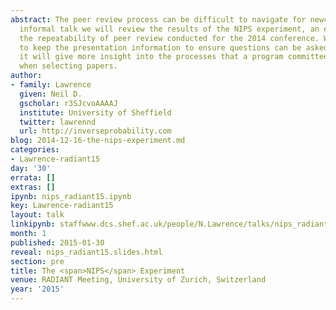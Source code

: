 ```yaml
---
abstract: The peer review process can be difficult to navigate for newcomers. In this
  informal talk we will review the results of the NIPS experiment, an experiment on
  the repeatability of peer review conducted for the 2014 conference. We will try
  to keep the presentation information to ensure questions can be asked. With luck
  it will give more insight into the processes that a program committee goes through
  when selecting papers.
author:
- family: Lawrence
  given: Neil D.
  gscholar: r3SJcvoAAAAJ
  institute: University of Sheffield
  twitter: lawrennd
  url: http://inverseprobability.com
blog: 2014-12-16-the-nips-experiment.md
categories:
- Lawrence-radiant15
day: '30'
errata: []
extras: []
ipynb: nips_radiant15.ipynb
key: Lawrence-radiant15
layout: talk
linkipynb: staffwww.dcs.shef.ac.uk/people/N.Lawrence/talks/nips_radiant15.ipynb
month: 1
published: 2015-01-30
reveal: nips_radiant15.slides.html
section: pre
title: The <span>NIPS</span> Experiment
venue: RADIANT Meeting, University of Zurich, Switzerland
year: '2015'
---
```

